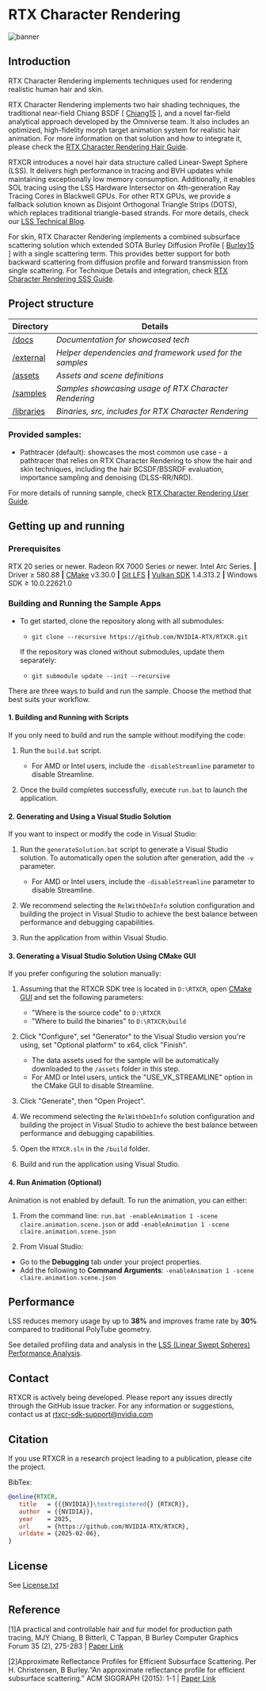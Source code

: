 # RTX Character Rendering

![banner](docs/figures/Claire_Demo.png)

## Introduction

RTX Character Rendering implements techniques used for rendering realistic human hair and skin.

RTX Character Rendering implements two hair shading techniques, the traditional near-field Chiang BSDF [ [Chiang15] ], and a novel far-field analytical approach developed by the Omniverse team. It also includes an optimized, high-fidelity morph target animation system for realistic hair animation. For more information on that solution and how to integrate it, please check the [RTX Character Rendering Hair Guide].

RTXCR introduces a novel hair data structure called Linear-Swept Sphere (LSS). It delivers high performance in tracing and BVH updates while maintaining exceptionally low memory consumption. Additionally, it enables SOL tracing using the LSS Hardware Intersector on 4th-generation Ray Tracing Cores in Blackwell GPUs. For other RTX GPUs, we provide a fallback solution known as Disjoint Orthogonal Triangle Strips (DOTS), which replaces traditional triangle-based strands. For more details, check our [LSS Technical Blog].

For skin, RTX Character Rendering implements a combined subsurface scattering solution which extended SOTA Burley Diffusion Profile [ [Burley15] ] with a single scattering term. This provides better support for both backward scattering from diffusion profile and forward transmission from single scattering.
For Technique Details and integration, check [RTX Character Rendering SSS Guide].

## Project structure
| Directory                                                | Details                                                |
|----------------------------------------------------------|--------------------------------------------------------|
|[/docs](docs)                                             |_Documentation for showcased tech_                      |
|[/external](external)                                     |_Helper dependencies and framework used for the samples_|
|[/assets](https://github.com/NVIDIA-RTX/RTXCR-Assets.git) |_Assets and scene definitions_                          |
|[/samples](samples/pathtracer/)                           |_Samples showcasing usage of RTX Character Rendering_   |
|[/libraries](libraries/rtxcr/)                            |_Binaries, src, includes for RTX Character Rendering_   |

### Provided samples:
- Pathtracer (default): showcases the most common use case - a pathtracer that relies on RTX Character Rendering to show the hair and skin techniques, including the hair BCSDF/BSSRDF evaluation, importance sampling and denoising (DLSS-RR/NRD).

For more details of running sample, check [RTX Character Rendering User Guide].

## Getting up and running

### Prerequisites
RTX 20 series or newer. Radeon RX 7000 Series or newer. Intel Arc Series. **|** Driver ≥ 580.88 **|** [CMake] v3.30.0 **|** [Git LFS] **|** [Vulkan SDK] 1.4.313.2 **|** Windows SDK ≥ 10.0.22621.0

### Building and Running the Sample Apps

- To get started, clone the repository along with all submodules:

    - `git clone --recursive https://github.com/NVIDIA-RTX/RTXCR.git`

    If the repository was cloned without submodules, update them separately:

    - `git submodule update --init --recursive`

There are three ways to build and run the sample. Choose the method that best suits your workflow.

#### 1. Building and Running with Scripts
If you only need to build and run the sample without modifying the code:

1. Run the `build.bat` script.
	- For AMD or Intel users, include the `-disableStreamline` parameter to disable Streamline.

2. Once the build completes successfully, execute `run.bat` to launch the application.

#### 2. Generating and Using a Visual Studio Solution
If you want to inspect or modify the code in Visual Studio:

1. Run the `generateSolution.bat` script to generate a Visual Studio solution. To automatically open the solution after generation, add the `-v` parameter.  
	- For AMD or Intel users, include the `-disableStreamline` parameter to disable Streamline.

2. We recommend selecting the `RelWithDebInfo` solution configuration and building the project in Visual Studio to achieve the best balance between performance and debugging capabilities.

3. Run the application from within Visual Studio.

#### 3. Generating a Visual Studio Solution Using CMake GUI
If you prefer configuring the solution manually:

1. Assuming that the RTXCR SDK tree is located in `D:\RTXCR`, open [CMake GUI] and set the following parameters:
	- "Where is the source code" to `D:\RTXCR`
	- "Where to build the binaries" to `D:\RTXCR\build`

2. Click "Configure", set "Generator" to the Visual Studio version you're using, set "Optional platform" to x64, click "Finish".
	- The data assets used for the sample will be automatically downloaded to the `/assets` folder in this step.
	- For AMD or Intel users, untick the "USE_VK_STREAMLINE" option in the CMake GUI to disable Streamline.

3. Click "Generate", then "Open Project".

4. We recommend selecting the `RelWithDebInfo` solution configuration and building the project in Visual Studio to achieve the best balance between performance and debugging capabilities.

5. Open the `RTXCR.sln` in the `/build` folder.

6. Build and run the application using Visual Studio.

#### 4. Run Animation (Optional)
Animation is not enabled by default. To run the animation, you can either:

1. From the command line:
   `run.bat -enableAnimation 1 -scene claire.animation.scene.json` or add `-enableAnimation 1 -scene claire.animation.scene.json`

2. From Visual Studio:
- Go to the **Debugging** tab under your project properties.
- Add the following to **Command Arguments**:
  `-enableAnimation 1 -scene claire.animation.scene.json`

## Performance

LSS reduces memory usage by up to **38%** and improves frame rate by **30%** compared to traditional PolyTube geometry.

See detailed profiling data and analysis in the [LSS (Linear Swept Spheres) Performance Analysis].

## Contact

RTXCR is actively being developed. Please report any issues directly through the GitHub issue tracker. For any information or suggestions, contact us at rtxcr-sdk-support@nvidia.com

## Citation
If you use RTXCR in a research project leading to a publication,
please cite the project.

BibTex:
```bibtex
@online{RTXCR,
   title   = {{{NVIDIA}}\textregistered{} {RTXCR}},
   author  = {{NVIDIA}},
   year    = 2025,
   url     = {https://github.com/NVIDIA-RTX/RTXCR},
   urldate = {2025-02-06},
}
```

## License
See [License.txt](License.txt)

## Reference
[1]A practical and controllable hair and fur model for production path tracing, MJY Chiang, B Bitterli, C Tappan, B Burley
Computer Graphics Forum 35 (2), 275-283 | [Paper Link](https://benedikt-bitterli.me/pchfm/)

[2]Approximate Reflectance Profiles for Efficient Subsurface Scattering. Per H. Christensen, B Burley.“An approximate reflectance profile for efficient subsurface scattering.” ACM SIGGRAPH (2015): 1-1 | [Paper Link](https://graphics.pixar.com/library/ApproxBSSRDF/paper.pdf)


[RTX Character Rendering Hair Guide]: docs/RtxcrHairGuide.md
[LSS Technical Blog]: https://developer.nvidia.com/blog/render-path-traced-hair-in-real-time-with-nvidia-geforce-rtx-50-series-gpus/
[RTX Character Rendering SSS Guide]: docs/RtxcrSssGuide.md
[RTX Character Rendering User Guide]: docs/RtxcrUserGuide.md
[LSS (Linear Swept Spheres) Performance Analysis]: docs/RtxcrLssPerf.md
[Chiang15]: https://benedikt-bitterli.me/pchfm/
[Burley15]: https://graphics.pixar.com/library/ApproxBSSRDF/paper.pdf
[CMake]: https://cmake.org/download/
[Git LFS]: https://git-lfs.com/
[Vulkan SDK]: https://vulkan.lunarg.com/sdk/home#windows
[CMake GUI]: https://cmake.org/download/
